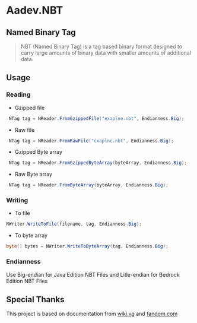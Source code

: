 ﻿# Aadev.NBT
## Named Binary Tag
> NBT (Named Binary Tag) is a tag based binary format designed to carry large amounts of binary data with smaller amounts of additional data.

## Usage

### Reading
 - Gzipped file
```c#
 NTag tag = NReader.FromGzippedFile("exaplne.nbt", Endianness.Big);
 ```
 - Raw file
```c#
 NTag tag = NReader.FromRawFile("exaplne.nbt", Endianness.Big);
 ```
 - Gzipped Byte array
```c#
 NTag tag = NReader.FromGzippedByteArray(byteArray, Endianness.Big);
 ```
  - Raw Byte array
```c#
 NTag tag = NReader.FromByteArray(byteArray, Endianness.Big);
 ```
 ### Writing
 - To file
 ```c#
 NWriter.WriteToFile(filename, tag, Endianness.Big);
 ```
 - To byte array
 ```c#
 byte[] bytes = NWriter.WriteToByteArray(tag, Endianness.Big);
 ```
 ### Endianness
 Use Big-endian for Java Edition NBT Files and Litle-endian for Bedrock Edition NBT Files

 ## Special Thanks
This project is based on documentation from [wiki.vg](https://wiki.vg/NBT) and [fandom.com](https://minecraft.fandom.com/wiki/NBT_format)